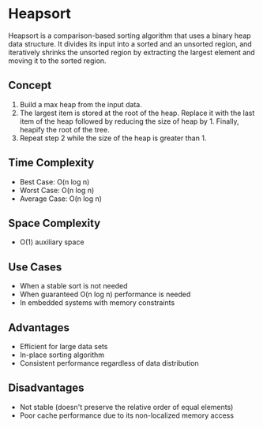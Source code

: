 # Heapsort

Heapsort is a comparison-based sorting algorithm that uses a binary heap data structure. It divides its input into a sorted and an unsorted region, and iteratively shrinks the unsorted region by extracting the largest element and moving it to the sorted region.

## Concept
1. Build a max heap from the input data.
2. The largest item is stored at the root of the heap. Replace it with the last item of the heap followed by reducing the size of heap by 1. Finally, heapify the root of the tree.
3. Repeat step 2 while the size of the heap is greater than 1.

## Time Complexity
- Best Case: O(n log n)
- Worst Case: O(n log n)
- Average Case: O(n log n)

## Space Complexity
- O(1) auxiliary space

## Use Cases
- When a stable sort is not needed
- When guaranteed O(n log n) performance is needed
- In embedded systems with memory constraints

## Advantages
- Efficient for large data sets
- In-place sorting algorithm
- Consistent performance regardless of data distribution

## Disadvantages
- Not stable (doesn't preserve the relative order of equal elements)
- Poor cache performance due to its non-localized memory access
